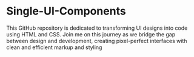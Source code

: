 # Single-UI-Components
This GitHub repository is dedicated to transforming UI designs into code using HTML and CSS. Join me on this journey as we bridge the gap between design and development, creating pixel-perfect interfaces with clean and efficient markup and styling

